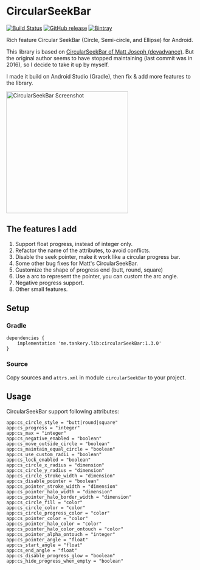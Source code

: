# CircularSeekBar

[![Build Status](https://travis-ci.org/tankery/CircularSeekBar.svg?branch=master)](https://travis-ci.org/tankery/CircularSeekBar)
[![GitHub release](https://img.shields.io/github/release/tankery/CircularSeekBar.svg?label=demo)](https://github.com/tankery/CircularSeekBar/releases)
[![Bintray](https://img.shields.io/bintray/v/tankery/maven/CircularSeekBar.svg)](https://bintray.com/tankery/maven/CircularSeekBar)

Rich feature Circular SeekBar (Circle, Semi-circle, and Ellipse) for Android.

This library is based on [CircularSeekBar of Matt Joseph (devadvance)](https://github.com/devadvance/circularseekbar).
But the original author seems to have stopped maintaining (last commit was in 2016), so I decide to take it up by myself.

I made it build on Android Studio (Gradle), then fix & add more features to the library.

<img src="/art/capture.jpg" alt="CircularSeekBar Screenshot" width="320" height="auto">

## The features I add

1. Support float progress, instead of integer only.
2. Refactor the name of the attributes, to avoid conflicts.
3. Disable the seek pointer, make it work like a circular progress bar.
4. Some other bug fixes for Matt's CircularSeekBar.
5. Customize the shape of progress end (butt, round, square)
6. Use a arc to represent the pointer, you can custom the arc angle.
7. Negative progress support.
8. Other small features.

## Setup

### Gradle
``` Gradle
dependencies {
    implementation 'me.tankery.lib:circularSeekBar:1.3.0'
}
```

### Source
Copy sources and `attrs.xml` in module `circularSeekBar` to your project.

## Usage

CircularSeekBar support following attributes:
```
app:cs_circle_style = "butt|round|square"
app:cs_progress = "integer"
app:cs_max = "integer"
app:cs_negative_enabled = "boolean"
app:cs_move_outside_circle = "boolean"
app:cs_maintain_equal_circle = "boolean"
app:cs_use_custom_radii = "boolean"
app:cs_lock_enabled = "boolean"
app:cs_circle_x_radius = "dimension"
app:cs_circle_y_radius = "dimension"
app:cs_circle_stroke_width = "dimension"
app:cs_disable_pointer = "boolean"
app:cs_pointer_stroke_width = "dimension"
app:cs_pointer_halo_width = "dimension"
app:cs_pointer_halo_border_width = "dimension"
app:cs_circle_fill = "color"
app:cs_circle_color = "color"
app:cs_circle_progress_color = "color"
app:cs_pointer_color = "color"
app:cs_pointer_halo_color = "color"
app:cs_pointer_halo_color_ontouch = "color"
app:cs_pointer_alpha_ontouch = "integer"
app:cs_pointer_angle = "float"
app:cs_start_angle = "float"
app:cs_end_angle = "float"
app:cs_disable_progress_glow = "boolean"
app:cs_hide_progress_when_empty = "boolean"
```

